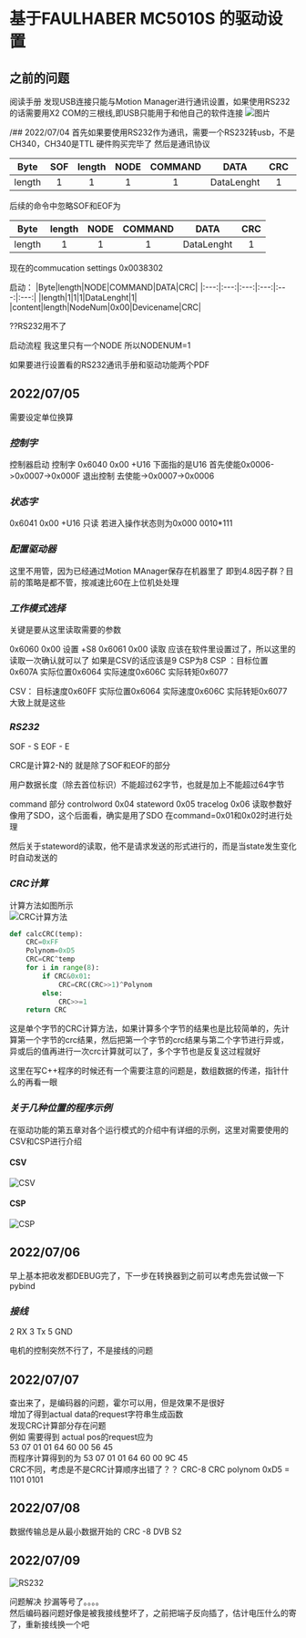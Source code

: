 # 基于FAULHABER MC5010S 的驱动设置

## 之前的问题 
阅读手册 发现USB连接只能与Motion Manager进行通讯设置，如果使用RS232的话需要用X2 COM的三根线,即USB只能用于和他自己的软件连接
![图片](通讯说明.png)

/## 2022/07/04
首先如果要使用RS232作为通讯，需要一个RS232转usb，不是CH340，CH340是TTL
硬件购买完毕了
然后是通讯协议

|Byte|SOF|length|NODE|COMMAND|DATA|CRC|EOF|
|:---:|:---:|:---:|:---:|:---:|:---:|:---:|:---:|
|length|1|1|1|1|DataLenght|1|1|

后续的命令中忽略SOF和EOF为

|Byte|length|NODE|COMMAND|DATA|CRC|
|:---:|:---:|:---:|:---:|:---:|:---:|
|length|1|1|1|DataLenght|1|

现在的commucation settings 0x0038302

启动：
|Byte|length|NODE|COMMAND|DATA|CRC|
|:---:|:---:|:---:|:---:|:---:|:---:|
|length|1|1|1|DataLenght|1|
|content|length|NodeNum|0x00|Devicename|CRC|

??RS232用不了

启动流程
我这里只有一个NODE 所以NODENUM=1

如果要进行设置看的RS232通讯手册和驱动功能两个PDF


## 2022/07/05

需要设定单位换算
### *控制字*
控制器启动 控制字 0x6040 0x00 +U16
下面指的是U16
首先使能0x0006->0x0007->0x000F
退出控制 去使能->0x0007->0x0006
### *状态字*
0x6041 0x00 +U16 只读
若进入操作状态则为0x000 0010*111

### *配置驱动器*
这里不用管，因为已经通过Motion MAnager保存在机器里了
即到4.8因子群？目前的策略是都不管，按减速比60在上位机处处理

### *工作模式选择*
关键是要从这里读取需要的参数

0x6060 0x00 设置 +S8
0x6061 0x00 读取
应该在软件里设置过了，所以这里的读取一次确认就可以了
如果是CSV的话应该是9 CSP为8
CSP ：目标位置0x607A
      实际位置0x6064
      实际速度0x606C
      实际转矩0x6077

CSV： 目标速度0x60FF
      实际位置0x6064
      实际速度0x606C
      实际转矩0x6077
大致上就是这些

### *RS232*
SOF - S
EOF - E

CRC是计算2-N的 就是除了SOF和EOF的部分

用户数据长度（除去首位标识）不能超过62字节，也就是加上不能超过64字节

command 部分 controlword 0x04
             stateword   0x05
             tracelog    0x06
读取参数好像用了SDO，这个后面看，确实是用了SDO 在command=0x01和0x02时进行处理

然后关于stateword的读取，他不是请求发送的形式进行的，而是当state发生变化时自动发送的

### *CRC计算*
计算方法如图所示  
![CRC计算方法](CRC%E8%AE%A1%E7%AE%97%E6%96%B9%E6%B3%95.png)
```python
def calcCRC(temp):
    CRC=0xFF
    Polynom=0xD5
    CRC=CRC^temp
    for i in range(8):
        if CRC&0x01:
            CRC=CRC(CRC>>1)^Polynom
        else:
            CRC>>=1
    return CRC

```
这是单个字节的CRC计算方法，如果计算多个字节的结果也是比较简单的，先计算第一个字节的crc结果，然后把第一个字节的crc结果与第二个字节进行异或， 异或后的值再进行一次crc计算就可以了，多个字节也是反复这过程就好

这里在写C++程序的时候还有一个需要注意的问题是，数组数据的传递，指针什么的再看一眼

### *关于几种位置的程序示例*
在驱动功能的第五章对各个运行模式的介绍中有详细的示例，这里对需要使用的CSV和CSP进行介绍
#### CSV
![CSV](CSV.png)
#### CSP
![CSP](CSP.png)



## 2022/07/06

早上基本把收发都DEBUG完了，下一步在转换器到之前可以考虑先尝试做一下pybind

### *接线*
2 RX
3 Tx
5 GND

电机的控制突然不行了，不是接线的问题

## 2022/07/07 
查出来了，是编码器的问题，霍尔可以用，但是效果不是很好  
增加了得到actual data的request字符串生成函数  
发现CRC计算部分存在问题  
例如 需要得到 actual pos的request应为  
53 07 01 01 64 60 00 56 45  
而程序计算得到的为
53 07 01 01 64 60 00 9C 45  
CRC不同，考虑是不是CRC计算顺序出错了？？
CRC-8
CRC polynom 0xD5 = 1101 0101


## 2022/07/08
数据传输总是从最小数据开始的
CRC -8 DVB S2

## 2022/07/09
![RS232](RS232%E8%AE%BE%E7%BD%AE.png)

问题解决 抄漏等号了。。。。  
然后编码器问题好像是被我接线整坏了，之前把端子反向插了，估计电压什么的寄了，重新接线换一个吧


